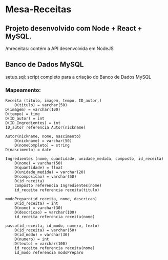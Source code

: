 # Mesa-Receitas
## Projeto desenvolvido com Node + React + MySQL. 
/mreceitas: contém a API desenvolvida em NodeJS

## Banco de Dados MySQL
setup.sql: script completo para a criação do Banco de Dados MySQL
### Mapeamento:
``` 
Receita (titulo, imagem, tempo, ID_autor,)
	D(titulo) = varchar(50)
D(imagem) = varchar(100)
D(tempo) = time
D(ID_autor) = int
D(ID_Ingredientes) = int
ID_autor referencia Autor(nickname)

Autor(nickname, nome, nascimento)
	D(nickname) = varchar(50)
	D(nomeCompleto) = string
D(nascimento) = date

Ingredientes (nome, quantidade, unidade_medida, composto, id_receita)  
	D(nome) = varchar(50)
	D(quantidade) = float
	D(unidade_medida) = varchar(20)
	D(composicao) = varchar(50)
	D(id_receita)
	composto referencia Ingredientes(nome)
	id_receita referencia receita(titulo)

modoPreparo(id_receita, nome, descricao)
	D(id_receita) = int
	D(nome) = varchar(30)
	D(descricao) = varchar(100)
	id_receita referencia receita(nome)

passo(id_receita, id_modo, numero, texto)
	D(id_receita) = varchar(50)
	D(id_modo) = varchar(30)
	D(numero) = int
	D(texto) = varchar(100)
	id_receita referencia receita(nome)
	id_modo referencia modoPreparo 

```
